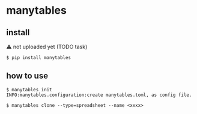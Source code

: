 # manytables

## install

:warning: not uploaded yet (TODO task)

```console
$ pip install manytables
```

## how to use

```console
$ manytables init
INFO:manytables.configuration:create manytables.toml, as config file.

$ manytables clone --type=spreadsheet --name <xxxx>
```
